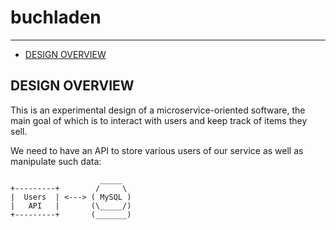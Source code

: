 # buchladen

---

- [DESIGN OVERVIEW](#design-overview)

## DESIGN OVERVIEW

This is an experimental design of a microservice-oriented software, the
main goal of which is to interact with users and keep track of items
they sell.

We need to have an API to store various users of our service as well as
manipulate such data:

```
                    _____
+---------+        /     \
|  Users  | <---> ( MySQL )
|   API   |       (\_____/)
+---------+       (_______)
```
